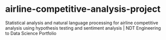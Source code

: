 # airline-competitive-analysis-project
Statistical analysis and natural language processing for airline competitive analysis using hypothesis testing and sentiment analysis | NDT Engineering to Data Science Portfolio
